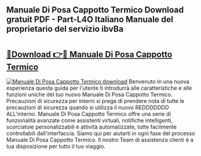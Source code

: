 ## Manuale Di Posa Cappotto Termico Download gratuit PDF - Part-L4O Italiano Manuale del proprietario del servizio ibvBa

# <h2><a href="http://dfa4ei.blite.top/?on=Manuale+Di+Posa+Cappotto+Termico">🔗Download 👉🔴 Manuale Di Posa Cappotto Termico</a></h2>

[![Manuale Di Posa Cappotto Termico download](https://i.imgur.com/lujVjoI.png)](http://dfa4ei.blite.top/?on=Manuale+Di+Posa+Cappotto+Termico)
Benvenuto in una nuova esperienza questa guida per l'utente ti introdurrà alle caratteristiche e alle funzioni uniche del tuo nuovo Manuale Di Posa Cappotto Termico. Precauzioni di sicurezza per interni si prega di prendere nota di tutte le precauzioni di sicurezza quando si utilizza il nuovo REDDDDDDD ALL'interno. Manuale Di Posa Cappotto Termico offre una serie di funzionalità avanzate come assistenti virtuali, notifiche intelligenti, scorciatoie personalizzabili e attività automatizzate, tutte facilmente controllabili dall'interfaccia. Siamo qui per aiutarti in ogni fase del processo Manuale Di Posa Cappotto Termico. Il nostro Team di assistenza clienti è a tua disposizione per tutto il tuo viaggio.
